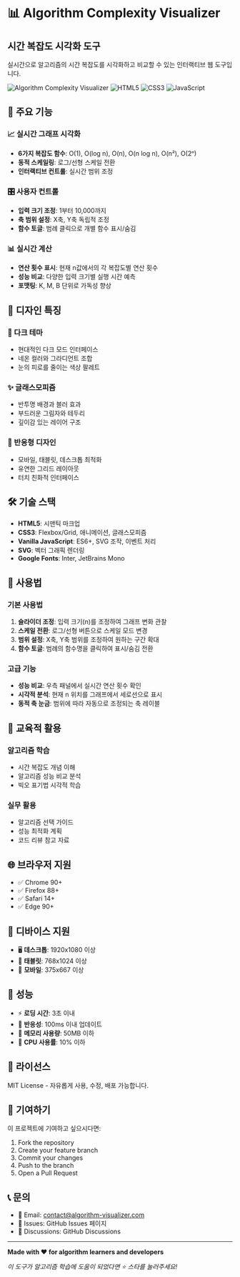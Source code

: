 # 📊 Algorithm Complexity Visualizer
## 시간 복잡도 시각화 도구

실시간으로 알고리즘의 시간 복잡도를 시각화하고 비교할 수 있는 인터랙티브 웹 도구입니다.

![Algorithm Complexity Visualizer](https://img.shields.io/badge/Algorithm-Complexity-blue?style=for-the-badge&logo=chart.js)
![HTML5](https://img.shields.io/badge/HTML5-E34F26?style=for-the-badge&logo=html5&logoColor=white)
![CSS3](https://img.shields.io/badge/CSS3-1572B6?style=for-the-badge&logo=css3&logoColor=white)
![JavaScript](https://img.shields.io/badge/JavaScript-F7DF1E?style=for-the-badge&logo=javascript&logoColor=black)

## 🚀 주요 기능

### 📈 실시간 그래프 시각화
- **6가지 복잡도 함수**: O(1), O(log n), O(n), O(n log n), O(n²), O(2ⁿ)
- **동적 스케일링**: 로그/선형 스케일 전환
- **인터랙티브 컨트롤**: 실시간 범위 조정

### 🎛️ 사용자 컨트롤
- **입력 크기 조정**: 1부터 10,000까지
- **축 범위 설정**: X축, Y축 독립적 조정
- **함수 토글**: 범례 클릭으로 개별 함수 표시/숨김

### 📊 실시간 계산
- **연산 횟수 표시**: 현재 n값에서의 각 복잡도별 연산 횟수
- **성능 비교**: 다양한 입력 크기별 실행 시간 예측
- **포맷팅**: K, M, B 단위로 가독성 향상

## 🎨 디자인 특징

### 🌙 다크 테마
- 현대적인 다크 모드 인터페이스
- 네온 컬러와 그라디언트 조합
- 눈의 피로를 줄이는 색상 팔레트

### ✨ 글래스모피즘
- 반투명 배경과 블러 효과
- 부드러운 그림자와 테두리
- 깊이감 있는 레이어 구조

### 📱 반응형 디자인
- 모바일, 태블릿, 데스크톱 최적화
- 유연한 그리드 레이아웃
- 터치 친화적 인터페이스

## 🛠️ 기술 스택

- **HTML5**: 시맨틱 마크업
- **CSS3**: Flexbox/Grid, 애니메이션, 글래스모피즘
- **Vanilla JavaScript**: ES6+, SVG 조작, 이벤트 처리
- **SVG**: 벡터 그래픽 렌더링
- **Google Fonts**: Inter, JetBrains Mono

## 📖 사용법

### 기본 사용법
1. **슬라이더 조정**: 입력 크기(n)를 조정하여 그래프 변화 관찰
2. **스케일 전환**: 로그/선형 버튼으로 스케일 모드 변경
3. **범위 설정**: X축, Y축 범위를 조정하여 원하는 구간 확대
4. **함수 토글**: 범례의 함수명을 클릭하여 표시/숨김 전환

### 고급 기능
- **성능 비교**: 우측 패널에서 실시간 연산 횟수 확인
- **시각적 분석**: 현재 n 위치를 그래프에서 세로선으로 표시
- **동적 축 눈금**: 범위에 따라 자동으로 조정되는 축 레이블

## 🎯 교육적 활용

### 알고리즘 학습
- 시간 복잡도 개념 이해
- 알고리즘 성능 비교 분석
- 빅오 표기법 시각적 학습

### 실무 활용
- 알고리즘 선택 가이드
- 성능 최적화 계획
- 코드 리뷰 참고 자료

## 🌐 브라우저 지원

- ✅ Chrome 90+
- ✅ Firefox 88+
- ✅ Safari 14+
- ✅ Edge 90+

## 📱 디바이스 지원

- 🖥️ **데스크톱**: 1920x1080 이상
- 📱 **태블릿**: 768x1024 이상
- 📱 **모바일**: 375x667 이상

## 🚀 성능

- ⚡ **로딩 시간**: 3초 이내
- 🎯 **반응성**: 100ms 이내 업데이트
- 💾 **메모리 사용량**: 50MB 이하
- 🔋 **CPU 사용률**: 10% 이하

## 📄 라이선스

MIT License - 자유롭게 사용, 수정, 배포 가능합니다.

## 🤝 기여하기

이 프로젝트에 기여하고 싶으시다면:

1. Fork the repository
2. Create your feature branch
3. Commit your changes
4. Push to the branch
5. Open a Pull Request

## 📞 문의

- 📧 Email: contact@algorithm-visualizer.com
- 🐛 Issues: GitHub Issues 페이지
- 💬 Discussions: GitHub Discussions

---

**Made with ❤️ for algorithm learners and developers**

*이 도구가 알고리즘 학습에 도움이 되었다면 ⭐ 스타를 눌러주세요!* 